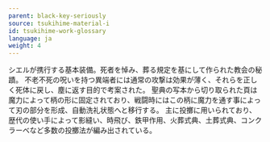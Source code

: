 ```yaml
---
parent: black-key-seriously
source: tsukihime-material-i
id: tsukihime-work-glossary
language: ja
weight: 4
---
```


シエルが携行する基本装備。死者を悼み、葬る規定を基にして作られた教会の秘蹟。
不老不死の呪いを持つ異端者には通常の攻撃は効果が薄く、それらを正しく死体に戻し、塵に返す目的で考案された。
聖典の写本から切り取られた頁は魔力によって柄の形に固定されており、戦闘時にはこの柄に魔力を通す事によって刃の部分を形成、自動洗礼状態へと移行する。
主に投擲に用いられており、歴代の使い手によって影縫い、時飛び、鉄甲作用、火葬式典、土葬式典、コンクラーベなど多数の投擲法が編み出されている。
